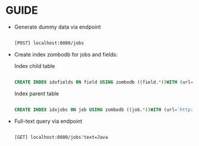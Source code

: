 # GUIDE

- Generate dummy data via endpoint

  ```bash

  [POST] localhost:8080/jobs
  ```

- Create index zombodb for jobs and fields:

  Index child table
  ```sql

  CREATE INDEX idxfields ON field USING zombodb ((field.*))WITH (url='http://localhost:9200/');
  ```

  Index parent table
  ```sql

  CREATE INDEX idxjobs ON job USING zombodb ((job.*))WITH (url='http://localhost:9200/');
  ```

- Full-text query via endpoint

  ```bash

  [GET] localhost:8080/jobs?text=Java
  ```

